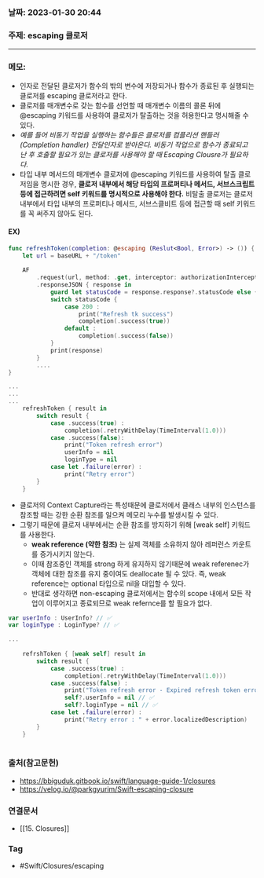 ### 날짜: 2023-01-30 20:44

### 주제: escaping 클로저
---
### 메모: 
- 인자로 전달된 클로저가 함수의 밖의 변수에 저장되거나 함수가 종료된 후 실행되는 클로저를 escaping 클로저라고 한다. 
- 클로저를 매개변수로 갖는 함수를 선언할 때 매개변수 이름의 콜론 뒤에 @escaping 키워드를 사용하여 클로저가 탈출하는 것을 허용한다고 명시해줄 수 있다.
- *예를 들어 비동기 작업을 실행하는 함수들은 클로저를 컴플리션 핸들러(Completion handler) 전달인자로 받아온다. 비동기 작업으로 함수가 종료되고 난 후 호출할 필요가 있는 클로저를 사용해야 할 때 Escaping Clousre가 필요하다.* 
- 타입 내부 메서드의 매개변수 클로저에 @escaping 키워드를 사용하여 탈출 클로저임을 명시한 경우, **클로저 내부에서 해당 타입의 프로퍼티나 메서드, 서브스크립트 등에 접근하려면 self 키워드를 명시적으로 사용해야 한다.** 비탈출 클로저는 클로저 내부에서 타입 내부의 프로퍼티나 메서드, 서브스클비트 등에 접근할 때 self 키워드를 꼭 써주지 않아도 된다.
#### EX)
~~~ swift 
func refreshToken(completion: @escaping (Reslut<Bool, Error>) -> ()) { 
	let url = baseURL + "/token"
	
	AF
		.request(url, method: .get, interceptor: authorizationInterceptor() )
		.responseJSON { response in 
			guard let statusCode = response.response?.statusCode else { return }
			switch statusCode { 
				case 200 : 
					print("Refresh tk success")
					completion(.success(true))
				default : 
					completion(.success(false))
			}
			print(response)
		}
		....
}

...
...
...
	refreshToken { result in 
		switch result { 
			case .success(true) : 
				completion(.retryWithDelay(TimeInterval(1.0)))
			case .success(false): 
				print("Token refresh error")
				userInfo = nil 
				loginType = nil 
			case let .failure(error) : 
				print("Retry error")
		}
	}
~~~
- 클로저의 Context Capture라는 특성때문에 클로저에서 클래스 내부의 인스턴스를 참조할 때는 강한 순환 참조를 일으켜 메모리 누수를 발생시킬 수 있다. 
- 그렇기 때문에 클로저 내부에서는 순환 참조를 방지하기 위해 [weak self] 키워드를 사용한다. 
	-   **weak reference (약한 참조)** 는 실제 객체를 소유하지 않아 레퍼런스 카운트를 증가시키지 않는다.
	-   이때 참조중인 객체를 strong 하게 유지하지 않기때문에 weak referenec가 객체에 대한 참조를 유지 중이여도 deallocate 될 수 있다. 즉, weak reference는 optional 타입으로 nil을 대입할 수 있다.
	-   반대로 생각하면 non-escaping 클로저에서는 함수의 scope 내에서 모든 작업이 이루어지고 종료되므로 weak refernce를 할 필요가 없다.
```swift
var userInfo : UserInfo? // ✅
var loginType : LoginType? // ✅

...
                        
	refrshToken { [weak self] result in
		switch result {
			case .success(true) :
				completion(.retryWithDelay(TimeInterval(1.0)))
			case .success(false) :
				print("Token refresh error - Expired refresh token error")
				self?.userInfo = nil // ✅
				self?.loginType = nil // ✅
			case let .failure(error) :
				print("Retry error : " + error.localizedDescription)
		}
	}
       
```

### 출처(참고문헌) 
- https://bbiguduk.gitbook.io/swift/language-guide-1/closures
- https://velog.io/@parkgyurim/Swift-escaping-closure

### 연결문서 
- [[15. Closures]]

### Tag
- #Swift/Closures/escaping